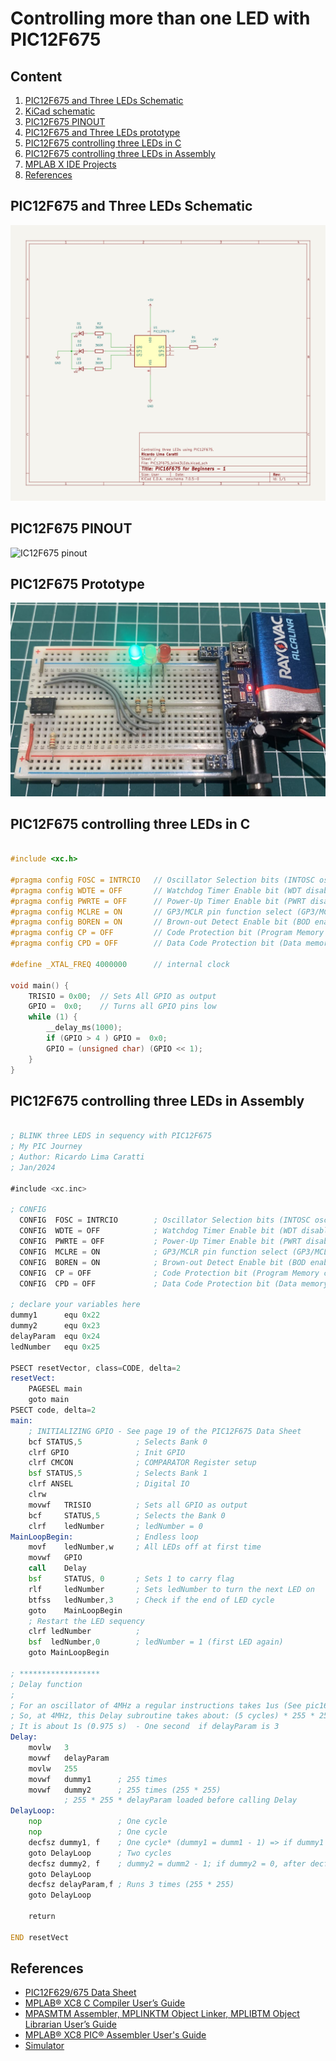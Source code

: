 # Controlling more than one LED with PIC12F675 


## Content

1. [PIC12F675 and Three LEDs Schematic](#pic12f675-and-three-leds-schematic)
2. [KiCad schematic](./KiCad/)
3. [PIC12F675 PINOUT](#pic12f675-pinout)
4. [PIC12F675 and Three LEDs prototype](#pic12f675-prototype)
5. [PIC12F675 controlling three LEDs in C](#pic12f675-controlling-three-leds-in-c)
6. [PIC12F675 controlling three LEDs in Assembly](#pic12f675-controlling-three-leds-in-assembly)
7. [MPLAB X IDE Projects](./MPLAB_EXAMPLES/)
8. [References](#references)



## PIC12F675 and Three LEDs Schematic


![Schematic PIC12F675 controlling e LEDs](./schematic_pic12f675_3LEDS.jpg)

## PIC12F675 PINOUT

![IC12F675 pinout](../../images/PIC12F675_PINOUT.png)


## PIC12F675 Prototype

![PIC12F675 Prototype](./protoboard_02_pic12f675.jpg)



## PIC12F675 controlling three LEDs in C 

```cpp

#include <xc.h>

#pragma config FOSC = INTRCIO   // Oscillator Selection bits (INTOSC oscillator: I/O function on GP4/OSC2/CLKOUT pin, I/O function on GP5/OSC1/CLKIN)
#pragma config WDTE = OFF       // Watchdog Timer Enable bit (WDT disabled)
#pragma config PWRTE = OFF      // Power-Up Timer Enable bit (PWRT disabled)
#pragma config MCLRE = ON       // GP3/MCLR pin function select (GP3/MCLR pin function is MCLR)
#pragma config BOREN = ON       // Brown-out Detect Enable bit (BOD enabled)
#pragma config CP = OFF         // Code Protection bit (Program Memory code protection is disabled)
#pragma config CPD = OFF        // Data Code Protection bit (Data memory code protection is disabled)

#define _XTAL_FREQ 4000000      // internal clock

void main() {
    TRISIO = 0x00;  // Sets All GPIO as output 
    GPIO =  0x0;    // Turns all GPIO pins low
    while (1) {
        __delay_ms(1000);
        if (GPIO > 4 ) GPIO =  0x0;
        GPIO = (unsigned char) (GPIO << 1);
    }
}

```


## PIC12F675 controlling three LEDs in Assembly 

```asm

; BLINK three LEDS in sequency with PIC12F675
; My PIC Journey   
; Author: Ricardo Lima Caratti
; Jan/2024
    
#include <xc.inc>

; CONFIG
  CONFIG  FOSC = INTRCIO        ; Oscillator Selection bits (INTOSC oscillator: I/O function on GP4/OSC2/CLKOUT pin, I/O function on GP5/OSC1/CLKIN)
  CONFIG  WDTE = OFF            ; Watchdog Timer Enable bit (WDT disabled)
  CONFIG  PWRTE = OFF           ; Power-Up Timer Enable bit (PWRT disabled)
  CONFIG  MCLRE = ON            ; GP3/MCLR pin function select (GP3/MCLR pin function is MCLR)
  CONFIG  BOREN = ON            ; Brown-out Detect Enable bit (BOD enabled)
  CONFIG  CP = OFF              ; Code Protection bit (Program Memory code protection is disabled)
  CONFIG  CPD = OFF             ; Data Code Protection bit (Data memory code protection is disabled) 
  
; declare your variables here
dummy1	    equ 0x22 
dummy2	    equ 0x23 
delayParam  equ 0x24 
ledNumber   equ 0x25  
    
PSECT resetVector, class=CODE, delta=2
resetVect:
    PAGESEL main
    goto main
PSECT code, delta=2
main:
    ; INITIALIZING GPIO - See page 19 of the PIC12F675 Data Sheet
    bcf STATUS,5	        ; Selects Bank 0
    clrf GPIO		        ; Init GPIO  
    clrf CMCON		        ; COMPARATOR Register setup
    bsf STATUS,5	        ; Selects Bank 1  
    clrf ANSEL		        ; Digital IO  
    clrw
    movwf   TRISIO	        ; Sets all GPIO as output   
    bcf	    STATUS,5	    ; Selects the Bank 0		
    clrf    ledNumber	    ; ledNumber = 0
MainLoopBegin:		        ; Endless loop
    movf    ledNumber,w	    ; All LEDs off at first time
    movwf   GPIO	    
    call    Delay
    bsf	    STATUS, 0	    ; Sets 1 to carry flag	
    rlf	    ledNumber	    ; Sets ledNumber to turn the next LED on    
    btfss   ledNumber,3	    ; Check if the end of LED cycle 
    goto    MainLoopBegin
    ; Restart the LED sequency
    clrf ledNumber	        ;  
    bsf  ledNumber,0	    ; ledNumber = 1 (first LED again) 
    goto MainLoopBegin
     
; ******************
; Delay function
;
; For an oscillator of 4MHz a regular instructions takes 1us (See pic16f628a Datasheet, page 117).      
; So, at 4MHz, this Delay subroutine takes about: (5 cycles) * 255 * 255 * delayParam * 0.000001 (second)  
; It is about 1s (0.975 s)  - One second  if delayParam is 3
Delay:  
    movlw   3
    movwf   delayParam
    movlw   255
    movwf   dummy1      ; 255 times
    movwf   dummy2      ; 255 times (255 * 255)
			; 255 * 255 * delayParam loaded before calling Delay    
DelayLoop:    
    nop                 ; One cycle
    nop                 ; One cycle
    decfsz dummy1, f    ; One cycle* (dummy1 = dumm1 - 1) => if dummy1 is 0, after decfsz, it will be 255
    goto DelayLoop      ; Two cycles
    decfsz dummy2, f    ; dummy2 = dumm2 - 1; if dummy2 = 0, after decfsz, it will be 255
    goto DelayLoop
    decfsz delayParam,f ; Runs 3 times (255 * 255)		 
    goto DelayLoop
    
    return 
    
END resetVect


```

## References

* [PIC12F629/675 Data Sheet](https://ww1.microchip.com/downloads/en/devicedoc/41190c.pdf)
* [MPLAB® XC8 C Compiler User’s Guide](https://ww1.microchip.com/downloads/en/devicedoc/50002053g.pdf)
* [MPASMTM Assembler, MPLINKTM Object Linker, MPLIBTM Object Librarian User’s Guide](https://ww1.microchip.com/downloads/en/DeviceDoc/33014L.pdf)
* [MPLAB® XC8 PIC® Assembler User's Guide](https://ww1.microchip.com/downloads/en/DeviceDoc/MPLAB%20XC8%20PIC%20Assembler%20User%27s%20Guide%2050002974A.pdf)
* [Simulator](https://onlinedocs.microchip.com/pr/GUID-240F27AA-C615-4705-B68C-6E434B126B47-en-US-1/index.html?GUID-95DA81C7-47DF-4C86-BC12-0D9D018909C3)










